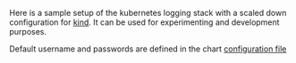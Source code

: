 
Here is a sample setup of the kubernetes logging stack with a scaled down configuration for [kind](https://kind.sigs.k8s.io).
It can be used for experimenting and development purposes. 

Default username and passwords are defined in the chart [configuration file](https://github.com/nickytd/k8s-logging-helm/blob/master/values.yaml)
